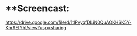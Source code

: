 # **Screencast: 

https://drive.google.com/file/d/1tlPvyqfDLiN0QuAOKHSK5Y-Khr9EfYhI/view?usp=sharing



